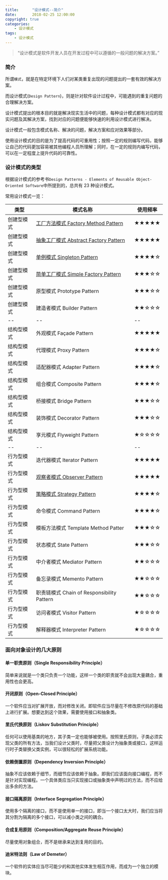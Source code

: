 ```yaml
---
title:      "设计模式--简介"
date:       2018-02-25 12:00:00
copyright: true
categories:
    - 设计模式
tags:
    - 设计模式
---
```



> “设计模式是软件开发人员在开发过程中可以遵循的一般问题的解决方案。”

### 简介

所谓`模式`，就是在特定环境下人们对某类重复出现的问题提出的一套有效的解决方案。

而设计模式(`Design Pattern`)，则是针对软件设计过程中，可能遇到的重复问题的合理解决方案。

设计模式提出的根本目的就是解决现实生活中的问题，每种设计模式都有对应的现实问题及其解决方案，找到对应的问题便能够快速的利用设计模式进行解决。

设计模式一般包含模式名称、解决的问题，解决方案和应对效果等部分。

使用设计模式的目的是为了提高代码的可重用性；按照一定的规则编写代码，能够让自己的代码更加容易被其他编程人员所理解；同时，在一定的规则内编写代码，可以在一定程度上提升代码的可靠性。

<!-- more -->

### 设计模式的类型

根据设计模式的参考书`Design Patterns - Elements of Reusable Object-Oriented Software`中所提到的，总共有 23 种设计模式。


常用设计模式一览：

|类型|模式名称|使用频率|
|--|--|--|
|创建型模式|[工厂方法模式 Factory Method Pattern](/2018/06/15/2018-06-15-design-pattern-factory-method/)|★★★★★|
|创建型模式|[抽象工厂模式 Abstract Factory Pattern](/2018/06/25/2018-06-25-design-pattern-abstract-factory/)|★★★★★|
|创建型模式|[单例模式 Singleton Pattern](/2016/03/28/2016-03-28-singleton-eight-type/)|★★★★☆|
|创建型模式|[简单工厂模式 Simple Factory Pattern](/2018/06/16/2018-06-16-design-pattern-factory-method/)|★★★☆☆|
|创建型模式|原型模式 Prototype Pattern|★★★☆☆|
|创建型模式|建造者模式 Builder Pattern|★★☆☆☆|
|--|--|--|
|结构型模式|外观模式 Façade Pattern|★★★★★|
|结构型模式|代理模式 Proxy Pattern|★★★★☆|
|结构型模式|适配器模式 Adapter Pattern|★★★★☆|
|结构型模式|组合模式 Composite Pattern|★★★★☆|
|结构型模式|桥接模式 Bridge Pattern|★★★☆☆|
|结构型模式|装饰模式 Decorator Pattern|★★★☆☆|
|结构型模式|享元模式 Flyweight Pattern|★☆☆☆☆|
|--|--|--|
|行为型模式|迭代器模式 Iterator Pattern|★★★★★|
|行为型模式|[观察者模式 Observer Pattern](/2018/06/26/2018-06-26-design-pattern-observer/)|★★★★★|
|行为型模式|[策略模式 Strategy Pattern](/2018/06/27/2018-06-27-design-pattern-strategy/)|★★★★☆|
|行为型模式|命令模式 Command Pattern|★★★★☆|
|行为型模式|模板方法模式 Template Method Patter|★★★☆☆|
|行为型模式|状态模式 State Pattern|★★★☆☆|
|行为型模式|中介者模式 Mediator Pattern|★★☆☆☆|
|行为型模式|备忘录模式 Memento Pattern|★★☆☆☆|
|行为型模式|职责链模式 Chain of Responsibility Pattern|★★☆☆☆|
|行为型模式|访问者模式 Visitor Pattern|★☆☆☆☆|
|行为型模式|解释器模式 Interpreter Pattern|★☆☆☆☆|

### 面向对象设计的几大原则

#### 单一职责原则（Single Responsibility Principle）

简单来说就是一个类只负责一个功能，这样一个类的职责就不会出现大量耦合，重用性也会更高。

#### 开闭原则（Open-Closed Principle）

一个软件应当对扩展开放，而对修改关闭。即软件应当尽量在不修改原代码的基础上进行扩展。想要达到这个效果，需要使用接口和抽象类。

#### 里氏代换原则（Liskov Substitution Principle）

任何可以使用基类的地方，其子类一定也能够被使用。按照里氏原则，子类必须实现父类的所有方法，当我们设计父类时，尽量把父类设计为抽象类或接口，这样运行时子类替换父类实例，可以很轻松的扩展系统功能。

#### 依赖倒置原则（Dependency Inversion Principle）

抽象不应该依赖于细节，而细节应该依赖于抽象。即我们应该面向接口编程，而不是针对实现编程。一个具体类应当只实现接口或抽象类中声明过的方法，而不应给出多余的方法。

#### 接口隔离原则（Interface Segregation Principle）

使用多个隔离的接口，而不是使用单一的接口，即当一个接口太大时，我们应当将其分割为隔离的多个接口，可以减小类之间的耦合。

#### 合成复用原则（Composition/Aggregate Reuse Principle）

尽量使用对象组合，而不是继承来达到复用的目的。

#### 迪米特法则（Law of Demeter）

一个软件的实体应当尽可能少的和其他实体发生相互作用，而成为一个独立的模块。
